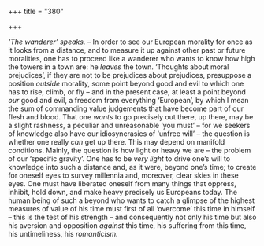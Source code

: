 +++
title = "380"

+++

*‘The wanderer’ speaks.* – In order to see our European morality for once as it looks from a distance, and to measure it up against other past or future moralities, one has to proceed like a wanderer who wants to know how high the towers in a town are: he *leaves* the town. ‘Thoughts about moral prejudices’, if they are not to be prejudices about prejudices, presuppose a position *outside* morality, some point beyond good and evil to which one has to rise, climb, or fly – and in the present case, at least a point beyond *our* good and evil, a freedom from everything ‘European’, by which I mean the sum of commanding value judgements that have become part of our flesh and blood. That one *wants* to go precisely out there, up there, may be a slight rashness, a peculiar and unreasonable ‘you must’ – for we seekers of knowledge also have our idiosyncrasies of ‘unfree will’ – the question is whether one really *can* get up there. This may depend on manifold conditions. Mainly, the question is how light or heavy we are – the problem of our ‘specific gravity’. One has to be *very light* to drive one’s will to knowledge into such a distance and, as it were, beyond one’s time; to create for oneself eyes to survey millennia and, moreover, clear skies in these eyes. One must have liberated oneself from many things that oppress, inhibit, hold down, and make heavy precisely us Europeans today. The human being of such a beyond who wants to catch a glimpse of the highest measures of value of his time must first of all ‘overcome’ this time in himself – this is the test of his strength – and consequently not only his time but also his aversion and opposition *against* this time, his suffering from this time, his untimeliness, his *romanticism.*


